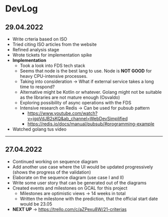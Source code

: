 # DevLog

## 29.04.2022
- Write crteria based on ISO 
- Tried citing ISO articles from the website
- Refined analysis stage
- Wrote tickets for implementation spike
- **Implementation**
  - Took a look into FDS tech stack
  - Seems that node is the best lang to use. Node is **NOT GOOD** for heavy CPU-intensive processes.
  - Taking into consideration -> What if external service takes a long time to respond?
  - Alternative might be Kotlin or whatever. Golang might not be suitable as the libraries are not mature enough (Osvaldo)
  - Exploring possibility of async operations with the FDS
  - Intensive research on Redis -> Can be used for pubsub pattern 
    -  https://www.youtube.com/watch?v=jgpVdJB2sKQ&ab_channel=WebDevSimplified
    -  https://redis.io/docs/manual/pubsub/#programming-example
- Watched golang tus video
---
## 27.04.2022
- Continued working on sequence diagram
- Add another use case where the UI would be updated progressively (shows the progress of the validation)
- Elaborate on the sequence diagram (use case I and II) 
- Write some user story that can be generated out of the diagrams
- Created events and milestones on GCAL for this project
  - Milestones are optimistic views -> 14 weeks in total
  - Written the milestone with the prediction, that the official start date would be 23.05
- **NEXT UP** -> https://trello.com/c/aZPexu8W/21-criterias